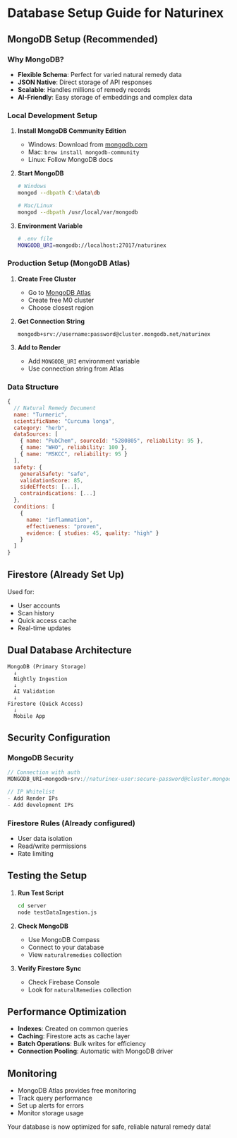 # Database Setup Guide for Naturinex

## MongoDB Setup (Recommended)

### Why MongoDB?
- **Flexible Schema**: Perfect for varied natural remedy data
- **JSON Native**: Direct storage of API responses
- **Scalable**: Handles millions of remedy records
- **AI-Friendly**: Easy storage of embeddings and complex data

### Local Development Setup

1. **Install MongoDB Community Edition**
   - Windows: Download from [mongodb.com](https://www.mongodb.com/try/download/community)
   - Mac: `brew install mongodb-community`
   - Linux: Follow MongoDB docs

2. **Start MongoDB**
   ```bash
   # Windows
   mongod --dbpath C:\data\db

   # Mac/Linux
   mongod --dbpath /usr/local/var/mongodb
   ```

3. **Environment Variable**
   ```bash
   # .env file
   MONGODB_URI=mongodb://localhost:27017/naturinex
   ```

### Production Setup (MongoDB Atlas)

1. **Create Free Cluster**
   - Go to [MongoDB Atlas](https://www.mongodb.com/cloud/atlas)
   - Create free M0 cluster
   - Choose closest region

2. **Get Connection String**
   ```
   mongodb+srv://username:password@cluster.mongodb.net/naturinex
   ```

3. **Add to Render**
   - Add `MONGODB_URI` environment variable
   - Use connection string from Atlas

### Data Structure

```javascript
{
  // Natural Remedy Document
  name: "Turmeric",
  scientificName: "Curcuma longa",
  category: "herb",
  dataSources: [
    { name: "PubChem", sourceId: "5280805", reliability: 95 },
    { name: "WHO", reliability: 100 },
    { name: "MSKCC", reliability: 95 }
  ],
  safety: {
    generalSafety: "safe",
    validationScore: 85,
    sideEffects: [...],
    contraindications: [...]
  },
  conditions: [
    { 
      name: "inflammation", 
      effectiveness: "proven",
      evidence: { studies: 45, quality: "high" }
    }
  ]
}
```

## Firestore (Already Set Up)

Used for:
- User accounts
- Scan history
- Quick access cache
- Real-time updates

## Dual Database Architecture

```
MongoDB (Primary Storage)
  ↓
  Nightly Ingestion
  ↓
  AI Validation
  ↓
Firestore (Quick Access)
  ↓
  Mobile App
```

## Security Configuration

### MongoDB Security
```javascript
// Connection with auth
MONGODB_URI=mongodb+srv://naturinex-user:secure-password@cluster.mongodb.net/naturinex?retryWrites=true&w=majority

// IP Whitelist
- Add Render IPs
- Add development IPs
```

### Firestore Rules (Already configured)
- User data isolation
- Read/write permissions
- Rate limiting

## Testing the Setup

1. **Run Test Script**
   ```bash
   cd server
   node testDataIngestion.js
   ```

2. **Check MongoDB**
   - Use MongoDB Compass
   - Connect to your database
   - View `naturalremedies` collection

3. **Verify Firestore Sync**
   - Check Firebase Console
   - Look for `naturalRemedies` collection

## Performance Optimization

- **Indexes**: Created on common queries
- **Caching**: Firestore acts as cache layer
- **Batch Operations**: Bulk writes for efficiency
- **Connection Pooling**: Automatic with MongoDB driver

## Monitoring

- MongoDB Atlas provides free monitoring
- Track query performance
- Set up alerts for errors
- Monitor storage usage

Your database is now optimized for safe, reliable natural remedy data!